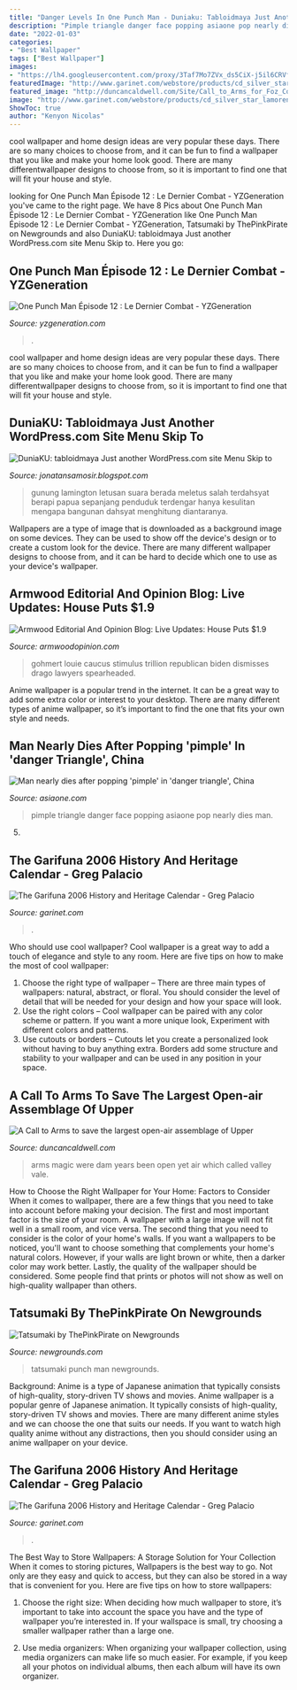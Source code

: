 ```yaml
---
title: "Danger Levels In One Punch Man - Duniaku: Tabloidmaya Just Another Wordpress.com Site Menu Skip To"
description: "Pimple triangle danger face popping asiaone pop nearly dies man"
date: "2022-01-03"
categories:
- "Best Wallpaper"
tags: ["Best Wallpaper"]
images:
- "https://lh4.googleusercontent.com/proxy/3Taf7Mo7ZVx_ds5CiX-j5il6CRVfoH4a6G0KPPizIFQOXYfl12kFJX4YeqyfWV5XotkKyFHH_JAPclHKwuOYVcpZ_4PwBuGfliOfzjnD1lcPo0-T5Ts9-7qkV8StmLCtaqRkQ-UoGI9xyHoDltNWY_ft=s0-d"
featuredImage: "http://www.garinet.com/webstore/products/cd_silver_star_lamorena.jpg"
featured_image: "http://duncancaldwell.com/Site/Call_to_Arms_for_Foz_Coa_files/DSCF8920.jpg"
image: "http://www.garinet.com/webstore/products/cd_silver_star_lamorena.jpg"
ShowToc: true
author: "Kenyon Nicolas"
---
```



cool wallpaper and home design ideas are very popular these days. There are so many choices to choose from, and it can be fun to find a wallpaper that you like and make your home look good. There are many differentwallpaper designs to choose from, so it is important to find one that will fit your house and style.

	

		
looking for One Punch Man Épisode 12 : Le Dernier Combat - YZGeneration you've came to the right page. We have 8 Pics about One Punch Man Épisode 12 : Le Dernier Combat - YZGeneration like One Punch Man Épisode 12 : Le Dernier Combat - YZGeneration, Tatsumaki by ThePinkPirate on Newgrounds and also DuniaKU: tabloidmaya Just another WordPress.com site Menu Skip to. Here you go:
		
    
## One Punch Man Épisode 12 : Le Dernier Combat - YZGeneration

<img loading=lazy src="https://yzgeneration.com/wp-content/uploads/2015/12/One-Punch-Man-Épisode-12-2.png" onerror="this.onerror=null;this.src='https://tse2.mm.bing.net/th?id=OIP.c8aQZweQJ2Ypq9agCMAQXgHaEJ&amp;pid=15.1';" alt="One Punch Man Épisode 12 : Le Dernier Combat - YZGeneration">

_Source: yzgeneration.com_

>. 

	

cool wallpaper and home design ideas are very popular these days. There are so many choices to choose from, and it can be fun to find a wallpaper that you like and make your home look good. There are many differentwallpaper designs to choose from, so it is important to find one that will fit your house and style.

    
## DuniaKU: Tabloidmaya Just Another WordPress.com Site Menu Skip To

<img loading=lazy src="https://lh4.googleusercontent.com/proxy/3Taf7Mo7ZVx_ds5CiX-j5il6CRVfoH4a6G0KPPizIFQOXYfl12kFJX4YeqyfWV5XotkKyFHH_JAPclHKwuOYVcpZ_4PwBuGfliOfzjnD1lcPo0-T5Ts9-7qkV8StmLCtaqRkQ-UoGI9xyHoDltNWY_ft=s0-d" onerror="this.onerror=null;this.src='https://tse1.mm.bing.net/th?id=OIP.1JR5RHlbEqo4929Nauf5_wAAAA&amp;pid=15.1';" alt="DuniaKU: tabloidmaya Just another WordPress.com site Menu Skip to">

_Source: jonatansamosir.blogspot.com_

>gunung lamington letusan suara berada meletus salah terdahsyat berapi papua sepanjang penduduk terdengar hanya kesulitan mengapa bangunan dahsyat menghitung diantaranya. 

	

Wallpapers are a type of image that is downloaded as a background image on some devices. They can be used to show off the device's design or to create a custom look for the device. There are many different wallpaper designs to choose from, and it can be hard to decide which one to use as your device's wallpaper.

    
## Armwood Editorial And Opinion Blog: Live Updates: House Puts $1.9

<img loading=lazy src="https://static01.nyt.com/images/2021/02/05/us/politics/05new-washington-brief-fines/merlin_180781374_52683906-32fe-42b5-9c4d-104f762a91d3-superJumbo.jpg?quality=90&amp;auto=webp" onerror="this.onerror=null;this.src='https://tse1.mm.bing.net/th?id=OIP.k_7PE1OkGkowziX7vJggIgHaE7&amp;pid=15.1';" alt="Armwood Editorial And Opinion Blog: Live Updates: House Puts $1.9">

_Source: armwoodopinion.com_

>gohmert louie caucus stimulus trillion republican biden dismisses drago lawyers spearheaded. 

	

Anime wallpaper is a popular trend in the internet. It can be a great way to add some extra color or interest to your desktop. There are many different types of anime wallpaper, so it’s important to find the one that fits your own style and needs.

    
## Man Nearly Dies After Popping &#039;pimple&#039; In &#039;danger Triangle&#039;, China

<img loading=lazy src="http://www.asiaone.com/sites/default/files/original_images/Sep2017/boilinfection2_screengrab.jpg" onerror="this.onerror=null;this.src='https://tse4.mm.bing.net/th?id=OIP.QvFkVmTXZa1sPxfLmKhEPAHaFP&amp;pid=15.1';" alt="Man nearly dies after popping &#039;pimple&#039; in &#039;danger triangle&#039;, China">

_Source: asiaone.com_

>pimple triangle danger face popping asiaone pop nearly dies man. 

	

5.

    
## The Garifuna 2006 History And Heritage Calendar - Greg Palacio

<img loading=lazy src="http://www.garinet.com/webstore/products/cd_silver_star_lamorena.jpg" onerror="this.onerror=null;this.src='https://tse4.mm.bing.net/th?id=OIP.5CpgM-uvfvoOnW4FfxSRvwAAAA&amp;pid=15.1';" alt="The Garifuna 2006 History and Heritage Calendar - Greg Palacio">

_Source: garinet.com_

>. 

	

Who should use cool wallpaper?
Cool wallpaper is a great way to add a touch of elegance and style to any room. Here are five tips on how to make the most of cool wallpaper: 
1) Choose the right type of wallpaper – There are three main types of wallpapers: natural, abstract, or floral. You should consider the level of detail that will be needed for your design and how your space will look. 
2) Use the right colors – Cool wallpaper can be paired with any color scheme or pattern. If you want a more unique look, Experiment with different colors and patterns. 
3) Use cutouts or borders – Cutouts let you create a personalized look without having to buy anything extra. Borders add some structure and stability to your wallpaper and can be used in any position in your space.

    
## A Call To Arms To Save The Largest Open-air Assemblage Of Upper

<img loading=lazy src="http://duncancaldwell.com/Site/Call_to_Arms_for_Foz_Coa_files/DSCF8920.jpg" onerror="this.onerror=null;this.src='https://tse3.mm.bing.net/th?id=OIP.CXh2gEQ_5VI5x4TwyuqsoAHaJ4&amp;pid=15.1';" alt="A Call to Arms to save the largest open-air assemblage of Upper">

_Source: duncancaldwell.com_

>arms magic were dam years been open yet air which called valley vale. 

	

How to Choose the Right Wallpaper for Your Home: Factors to Consider
When it comes to wallpaper, there are a few things that you need to take into account before making your decision. The first and most important factor is the size of your room. A wallpaper with a large image will not fit well in a small room, and vice versa. 
The second thing that you need to consider is the color of your home's walls. If you want a wallpapers to be noticed, you'll want to choose something that complements your home's natural colors. However, if your walls are light brown or white, then a darker color may work better. 
Lastly, the quality of the wallpaper should be considered. Some people find that prints or photos will not show as well on high-quality wallpaper than others.

    
## Tatsumaki By ThePinkPirate On Newgrounds

<img loading=lazy src="https://art.ngfiles.com/medium_views/722000/722462_thepinkpirate_tatsumaki.png?f1544827480" onerror="this.onerror=null;this.src='https://tse3.mm.bing.net/th?id=OIP.wk7IkKTwsnIXCiPE27fdWAHaMc&amp;pid=15.1';" alt="Tatsumaki by ThePinkPirate on Newgrounds">

_Source: newgrounds.com_

>tatsumaki punch man newgrounds. 

	

Background: Anime is a type of Japanese animation that typically consists of high-quality, story-driven TV shows and movies.
Anime wallpaper is a popular genre of Japanese animation. It typically consists of high-quality, story-driven TV shows and movies. There are many different anime styles and we can choose the one that suits our needs. If you want to watch high quality anime without any distractions, then you should consider using an anime wallpaper on your device.

    
## The Garifuna 2006 History And Heritage Calendar - Greg Palacio

<img loading=lazy src="http://www.garinet.com/webstore/products/cd_shabakan_shabakan.jpg" onerror="this.onerror=null;this.src='https://tse3.mm.bing.net/th?id=OIP.s3Y5shGw3JIATmcr1iqTqgHaHI&amp;pid=15.1';" alt="The Garifuna 2006 History and Heritage Calendar - Greg Palacio">

_Source: garinet.com_

>. 

	

The Best Way to Store Wallpapers: A Storage Solution for Your Collection
When it comes to storing pictures, Wallpapers is the best way to go. Not only are they easy and quick to access, but they can also be stored in a way that is convenient for you. Here are five tips on how to store wallpapers:
1) Choose the right size: When deciding how much wallpaper to store, it’s important to take into account the space you have and the type of wallpaper you’re interested in. If your wallspace is small, try choosing a smaller wallpaper rather than a large one.

2) Use media organizers: When organizing your wallpaper collection, using media organizers can make life so much easier. For example, if you keep all your photos on individual albums, then each album will have its own organizer.

